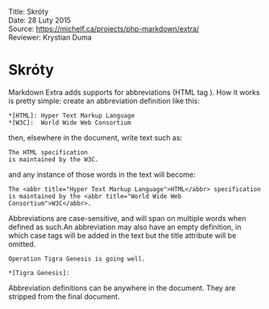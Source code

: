 Title: 		Skróty  
Date: 		28 Luty 2015  
Source:     https://michelf.ca/projects/php-markdown/extra/  
Reviewer:	Krystian Duma  

# Skróty

Markdown Extra adds supports for abbreviations (HTML tag <abbr>). How it works is pretty simple: create an abbreviation definition like this:

```
*[HTML]: Hyper Text Markup Language
*[W3C]:  World Wide Web Consortium
```

then, elsewhere in the document, write text such as:

```
The HTML specification
is maintained by the W3C.
```

and any instance of those words in the text will become:

```
The <abbr title="Hyper Text Markup Language">HTML</abbr> specification
is maintained by the <abbr title="World Wide Web Consortium">W3C</abbr>.
```

Abbreviations are case-sensitive, and will span on multiple words when defined as such.An abbreviation may also have an empty definition, in which case <abbr> tags will be added in the text but the title attribute will be omitted.

```
Operation Tigra Genesis is going well.

*[Tigra Genesis]:
```

Abbreviation definitions can be anywhere in the document. They are stripped from the final document.

